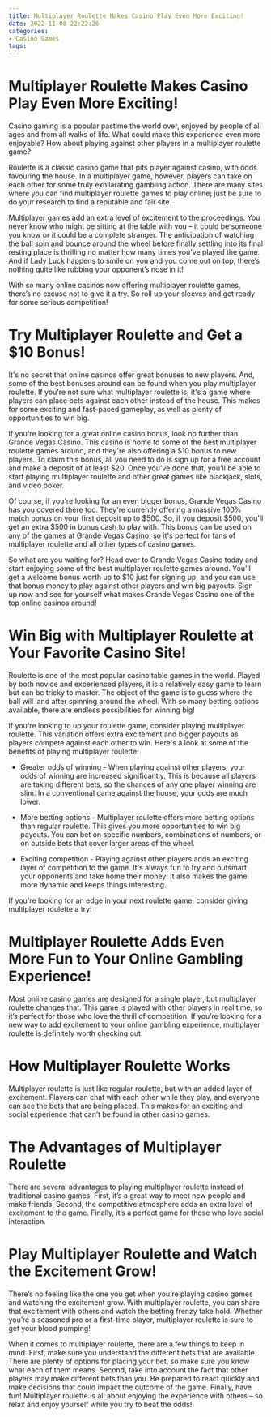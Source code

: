 ```yaml
---
title: Multiplayer Roulette Makes Casino Play Even More Exciting!
date: 2022-11-08 22:22:26
categories:
- Casino Games
tags:
---
```



#  Multiplayer Roulette Makes Casino Play Even More Exciting!

Casino gaming is a popular pastime the world over, enjoyed by people of all ages and from all walks of life. What could make this experience even more enjoyable? How about playing against other players in a multiplayer roulette game?

Roulette is a classic casino game that pits player against casino, with odds favouring the house. In a multiplayer game, however, players can take on each other for some truly exhilarating gambling action. There are many sites where you can find multiplayer roulette games to play online; just be sure to do your research to find a reputable and fair site.

Multiplayer games add an extra level of excitement to the proceedings. You never know who might be sitting at the table with you – it could be someone you know or it could be a complete stranger. The anticipation of watching the ball spin and bounce around the wheel before finally settling into its final resting place is thrilling no matter how many times you’ve played the game. And if Lady Luck happens to smile on you and you come out on top, there’s nothing quite like rubbing your opponent’s nose in it!

With so many online casinos now offering multiplayer roulette games, there’s no excuse not to give it a try. So roll up your sleeves and get ready for some serious competition!

#  Try Multiplayer Roulette and Get a $10 Bonus!

It's no secret that online casinos offer great bonuses to new players. And, some of the best bonuses around can be found when you play multiplayer roulette. If you're not sure what multiplayer roulette is, it's a game where players can place bets against each other instead of the house. This makes for some exciting and fast-paced gameplay, as well as plenty of opportunities to win big.

If you're looking for a great online casino bonus, look no further than Grande Vegas Casino. This casino is home to some of the best multiplayer roulette games around, and they're also offering a $10 bonus to new players. To claim this bonus, all you need to do is sign up for a free account and make a deposit of at least $20. Once you've done that, you'll be able to start playing multiplayer roulette and other great games like blackjack, slots, and video poker.

Of course, if you're looking for an even bigger bonus, Grande Vegas Casino has you covered there too. They're currently offering a massive 100% match bonus on your first deposit up to $500. So, if you deposit $500, you'll get an extra $500 in bonus cash to play with. This bonus can be used on any of the games at Grande Vegas Casino, so it's perfect for fans of multiplayer roulette and all other types of casino games.

So what are you waiting for? Head over to Grande Vegas Casino today and start enjoying some of the best multiplayer roulette games around. You'll get a welcome bonus worth up to $10 just for signing up, and you can use that bonus money to play against other players and win big payouts. Sign up now and see for yourself what makes Grande Vegas Casino one of the top online casinos around!

#  Win Big with Multiplayer Roulette at Your Favorite Casino Site!

Roulette is one of the most popular casino table games in the world. Played by both novice and experienced players, it is a relatively easy game to learn but can be tricky to master. The object of the game is to guess where the ball will land after spinning around the wheel. With so many betting options available, there are endless possibilities for winning big!

If you're looking to up your roulette game, consider playing multiplayer roulette. This variation offers extra excitement and bigger payouts as players compete against each other to win. Here's a look at some of the benefits of playing multiplayer roulette:

* Greater odds of winning - When playing against other players, your odds of winning are increased significantly. This is because all players are taking different bets, so the chances of any one player winning are slim. In a conventional game against the house, your odds are much lower.

* More betting options - Multiplayer roulette offers more betting options than regular roulette. This gives you more opportunities to win big payouts. You can bet on specific numbers, combinations of numbers, or on outside bets that cover larger areas of the wheel.

* Exciting competition - Playing against other players adds an exciting layer of competition to the game. It's always fun to try and outsmart your opponents and take home their money! It also makes the game more dynamic and keeps things interesting.

If you're looking for an edge in your next roulette game, consider giving multiplayer roulette a try!

#  Multiplayer Roulette Adds Even More Fun to Your Online Gambling Experience!

Most online casino games are designed for a single player, but multiplayer roulette changes that. This game is played with other players in real time, so it’s perfect for those who love the thrill of competition. If you’re looking for a new way to add excitement to your online gambling experience, multiplayer roulette is definitely worth checking out.

# How Multiplayer Roulette Works

Multiplayer roulette is just like regular roulette, but with an added layer of excitement. Players can chat with each other while they play, and everyone can see the bets that are being placed. This makes for an exciting and social experience that can’t be found in other casino games.

# The Advantages of Multiplayer Roulette

There are several advantages to playing multiplayer roulette instead of traditional casino games. First, it’s a great way to meet new people and make friends. Second, the competitive atmosphere adds an extra level of excitement to the game. Finally, it’s a perfect game for those who love social interaction.

#  Play Multiplayer Roulette and Watch the Excitement Grow!

There’s no feeling like the one you get when you’re playing casino games and watching the excitement grow. With multiplayer roulette, you can share that excitement with others and watch the betting frenzy take hold. Whether you’re a seasoned pro or a first-time player, multiplayer roulette is sure to get your blood pumping!

When it comes to multiplayer roulette, there are a few things to keep in mind. First, make sure you understand the different bets that are available. There are plenty of options for placing your bet, so make sure you know what each of them means. Second, take into account the fact that other players may make different bets than you. Be prepared to react quickly and make decisions that could impact the outcome of the game. Finally, have fun! Multiplayer roulette is all about enjoying the experience with others – so relax and enjoy yourself while you try to beat the odds!